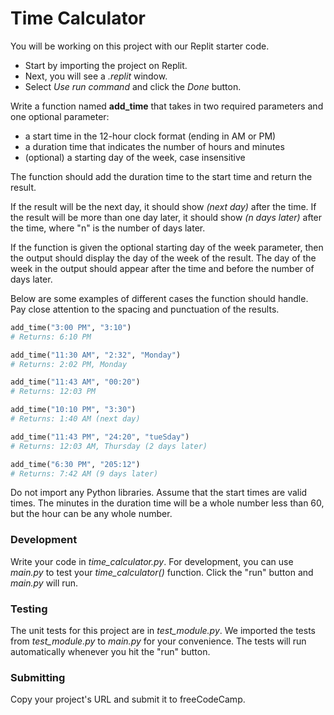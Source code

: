 # Time Calculator

You will be working on this project with our Replit starter code.

* Start by importing the project on Replit.
* Next, you will see a _.replit_ window.
* Select _Use run command_ and click the _Done_ button.

Write a function named **add_time** that takes in two required parameters and one optional parameter:
* a start time in the 12-hour clock format (ending in AM or PM) 
* a duration time that indicates the number of hours and minutes
* (optional) a starting day of the week, case insensitive

The function should add the duration time to the start time and return the result.

If the result will be the next day, it should show _(next day)_ after the time. If the result will be more than one day later, it should show _(n days later)_ after the time, where "n" is the number of days later.

If the function is given the optional starting day of the week parameter, then the output should display the day of the week of the result. The day of the week in the output should appear after the time and before the number of days later.

Below are some examples of different cases the function should handle. Pay close attention to the spacing and punctuation of the results.
```py
add_time("3:00 PM", "3:10")
# Returns: 6:10 PM

add_time("11:30 AM", "2:32", "Monday")
# Returns: 2:02 PM, Monday

add_time("11:43 AM", "00:20")
# Returns: 12:03 PM

add_time("10:10 PM", "3:30")
# Returns: 1:40 AM (next day)

add_time("11:43 PM", "24:20", "tueSday")
# Returns: 12:03 AM, Thursday (2 days later)

add_time("6:30 PM", "205:12")
# Returns: 7:42 AM (9 days later)
```

Do not import any Python libraries. Assume that the start times are valid times. The minutes in the duration time will be a whole number less than 60, but the hour can be any whole number.

### Development

Write your code in _time_calculator.py_. For development, you can use _main.py_ to test your _time_calculator()_ function. Click the "run" button and _main.py_ will run.

### Testing 

The unit tests for this project are in _test_module.py_. We imported the tests from _test_module.py_ to _main.py_ for your convenience. The tests will run automatically whenever you hit the "run" button.

### Submitting

Copy your project's URL and submit it to freeCodeCamp.
